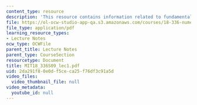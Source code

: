```yaml
---
content_type: resource
description: 'This resource contains information related to fundamental concepts. '
file: https://ol-ocw-studio-app-qa.s3.amazonaws.com/courses/18-336-numerical-methods-for-partial-differential-equations-spring-2009/2da291f80e0df5ceca25f76df3c91a5d_MIT18_336S09_lec1.pdf
file_type: application/pdf
learning_resource_types:
- Lecture Notes
ocw_type: OCWFile
parent_title: Lecture Notes
parent_type: CourseSection
resourcetype: Document
title: MIT18_336S09_lec1.pdf
uid: 2da291f8-0e0d-f5ce-ca25-f76df3c91a5d
video_files:
  video_thumbnail_file: null
video_metadata:
  youtube_id: null
---
```

